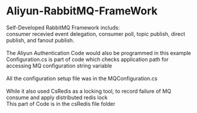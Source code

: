 # Aliyun-RabbitMQ-FrameWork

Self-Developed RabbitMQ Framework includs:<br /> 
consumer recevied event delegation, consumer poll, topic publish, direct publish, and fanout publish.<br /><br />
The Aliyun Authentication Code would also be programmed in this example<br />
Configuration.cs is part of code which checks application path for accessing MQ configuration string variable <br /><br />
All the configuration setup file was in the MQConfiguration.cs<br /><br />
While it also used CsRedis as a locking tool, to record failure of MQ consume and apply distributed redis lock<br />
This part of Code is in the csRedis file folder<br /><br />

